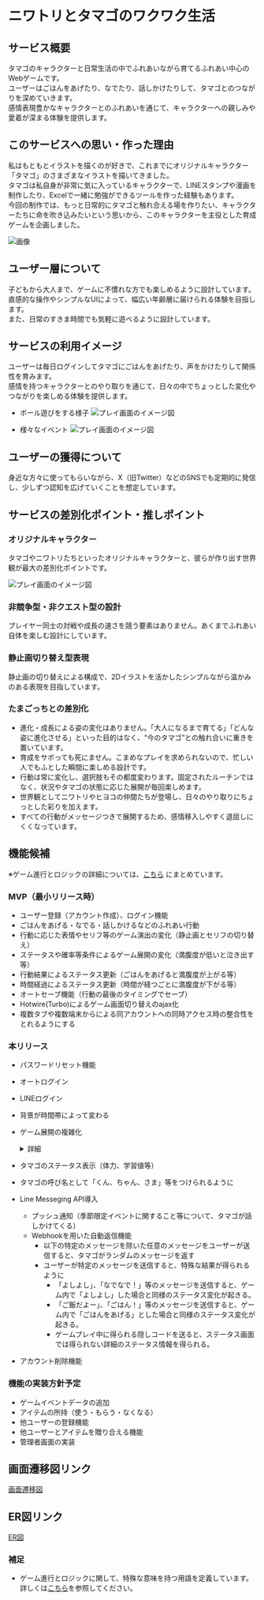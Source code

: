# ニワトリとタマゴのワクワク生活

## サービス概要
タマゴのキャラクターと日常生活の中でふれあいながら育てるふれあい中心のWebゲームです。  
ユーザーはごはんをあげたり、なでたり、話しかけたりして、タマゴとのつながりを深めていきます。  
感情表現豊かなキャラクターとのふれあいを通じて、キャラクターへの親しみや愛着が深まる体験を提供します。

## このサービスへの思い・作った理由
私はもともとイラストを描くのが好きで、これまでにオリジナルキャラクター「タマゴ」のさまざまなイラストを描いてきました。  
タマゴは私自身が非常に気に入っているキャラクターで、LINEスタンプや漫画を制作したり、Excelで一緒に勉強ができるツールを作った経験もあります。  
今回の制作では、もっと日常的にタマゴと触れ合える場を作りたい、キャラクターたちに命を吹き込みたいという思いから、このキャラクターを主役とした育成ゲームを企画しました。

![画像](https://i.gyazo.com/e35d251ddd598c6f712de6777ebf6a94.png)

## ユーザー層について
子どもから大人まで、ゲームに不慣れな方でも楽しめるように設計しています。  
直感的な操作やシンプルなUIによって、幅広い年齢層に届けられる体験を目指します。  
また、日常のすきま時間でも気軽に遊べるように設計しています。

## サービスの利用イメージ
ユーザーは毎日ログインしてタマゴにごはんをあげたり、声をかけたりして関係性を育みます。  
感情を持つキャラクターとのやり取りを通じて、日々の中でちょっとした変化やつながりを楽しめる体験を提供します。
- ボール遊びをする様子
![プレイ画面のイメージ図](https://i.gyazo.com/9a79929dd2b110fba5dba24b097160ae.png)

- 様々なイベント
![プレイ画面のイメージ図](https://i.gyazo.com/5b57117c767b272664fc12297b4fe2e1.png)


## ユーザーの獲得について
身近な方々に使ってもらいながら、X（旧Twitter）などのSNSでも定期的に発信し、少しずつ認知を広げていくことを想定しています。

## サービスの差別化ポイント・推しポイント
### オリジナルキャラクター
タマゴやニワトリたちといったオリジナルキャラクターと、彼らが作り出す世界観が最大の差別化ポイントです。

![プレイ画面のイメージ図](https://i.gyazo.com/6af705f8910770ce59abbd302db6afb5.png)

### 非競争型・非クエスト型の設計
プレイヤー同士の対戦や成長の速さを競う要素はありません。あくまでふれあい自体を楽しむ設計にしています。

### 静止画切り替え型表現
静止画の切り替えによる構成で、2Dイラストを活かしたシンプルながら温かみのある表現を目指しています。

### たまごっちとの差別化
- 進化・成長による姿の変化はありません。「大人になるまで育てる」「どんな姿に進化させる」といった目的はなく、“今のタマゴ”との触れ合いに重きを置いています。
- 育成をサボっても死にません。こまめなプレイを求められないので、忙しい人でもふとした瞬間に楽しめる設計です。
- 行動は常に変化し、選択肢もその都度変わります。固定されたルーチンではなく、状況やタマゴの状態に応じた展開が毎回楽しめます。
- 世界観としてニワトリやヒヨコの仲間たちが登場し、日々のやり取りにちょっとした彩りを加えます。
- すべての行動がメッセージつきで展開するため、感情移入しやすく退屈しにくくなっています。

## 機能候補
※ゲーム進行とロジックの詳細については、[こちら](./game_logic.md) にまとめています。
### MVP（最小リリース時）
- ユーザー登録（アカウント作成）、ログイン機能
- ごはんをあげる・なでる・話しかけるなどのふれあい行動
- 行動に応じた表情やセリフ等のゲーム演出の変化（静止画とセリフの切り替え）
- ステータスや確率等条件によるゲーム展開の変化（満腹度が低いと泣き出す等）
- 行動結果によるステータス更新（ごはんをあげると満腹度が上がる等）
- 時間経過によるステータス更新（時間が経つごとに満腹度が下がる等）
- オートセーブ機能（行動の最後のタイミングでセーブ）
- Hotwire(Turbo)によるゲーム画面切り替えのajax化
- 複数タブや複数端末からによる同アカウントへの同時アクセス時の整合性をとれるようにする

### 本リリース
- パスワードリセット機能
- オートログイン
- LINEログイン
- 背景が時間帯によって変わる
- ゲーム展開の複雑化
  <details>
  <summary>詳細</summary>

    - **体力ステータス追加**
      - 勉強やボール遊び等は、体力ステータスを消費するようになり、消費できない場合はそれらの行動を選択できなくなるように

    - **ゲーム展開において一部のイベントが特殊なゲーム展開を呼び起こすように**
      - 特定の条件を満たすまで同イベントを繰り返すループ型イベントの実装
      - 次に展開するイベントとして特定のイベントを強制的に呼び起こすようなイベントの実装
        - 派生：               同グループのイベント群（イベントセット）における異なるイベントの呼び出し
        - イベントセットコール：異なるグループのイベント群（イベントセット）の呼び出し
      - イベントセットごとに一日のうちの発生回数に上限を設定できるように

    - **ゲーム展開におけるイベント発生/分岐条件として新しいタイプを追加**
      - 時間範囲（夜になると寝る等）
      - 日にち範囲（冬になるとコタツに入るようになる等）
      - 曜日（特定の曜日に特定のテレビ番組を見る等）

    - **上記の展開方法とは異なる固有のゲーム展開を行う特殊なイベントの実装**
      - 特訓イベント（算数の問題を解くイベントや、ボール遊びを行うイベントを連続で呼び出す）

    - **一定時間操作を行わず再アクセス（ページリロード）した際のタイムアウト処理**
      - 以下のように意味合いの異なる2種類のタイムアウトを実装
        - 通常のタイムアウト
          - 長時間おいてから再度ゲームをプレイしたときに、タマゴがまったく同じ状態のままであるという不自然さを排除する意味合いでのタイムアウト
        - ループ型イベント特有のタイムアウト
          - タマゴが勝手に泣き止む、夢中になってた遊びを自然にやめる等といった演出をするためのタイムアウト

    - **演出メッセージのランダム選定**
      - 同一行動結果が得られた場合でも、一部の行動結果では表示される演出メッセージがランダムに選定されるように
        - 占いのテレビ番組を見た際、様々なコメントが得られる。
  </details>

- タマゴのステータス表示（体力、学習値等）
- タマゴの呼び名として「くん、ちゃん、さま」等をつけられるように
- Line Messeging API導入
  - プッシュ通知（季節限定イベントに関すること等について、タマゴが話しかけてくる）
  - Webhookを用いた自動返信機能
    - 以下の特定のメッセージを除いた任意のメッセージをユーザーが送信すると、タマゴがランダムのメッセージを返す
    - ユーザーが特定のメッセージを送信すると、特殊な結果が得られるように
      - 「よしよし」、「なでなで！」等のメッセージを送信すると、ゲーム内で「よしよし」した場合と同様のステータス変化が起きる。
      - 「ご飯だよー」、「ごはん！」等のメッセージを送信すると、ゲーム内で「ごはんをあげる」とした場合と同様のステータス変化が起きる。
      - ゲームプレイ中に得られる隠しコードを送ると、ステータス画面では得られない詳細のステータス情報を得られる。
- アカウント削除機能

### 機能の実装方針予定
- ゲームイベントデータの追加
- アイテムの所持（使う・もらう・なくなる）
- 他ユーザーの登録機能
- 他ユーザーとアイテムを贈り合える機能
- 管理者画面の実装

## 画面遷移図リンク
[画面遷移図](https://www.figma.com/design/j33zpMCRp4KbB9VmqsrF9b/%E7%84%A1%E9%A1%8C?node-id=0-1&p=f&t=wYsR6KBsPAJCdJr3-0)

## ER図リンク
[ER図](https://drive.google.com/file/d/1sA-isZ16XqxQ1aOIg4FuBQPWqhBCoNVN/view?usp=sharing)

### 補足
- ゲーム進行とロジックに関して、特殊な意味を持つ用語を定義しています。詳しくは[こちら](./game_logic.md)を参照してください。
